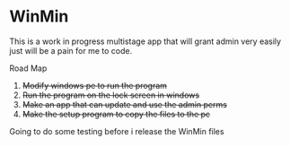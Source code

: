 # WinMin

This is a work in progress multistage app that will grant admin very easily just will be a pain for me to code.

Road Map
1. ~~Modify windows pe to run the program~~
2. ~~Run the program on the lock screen in windows~~
3. ~~Make an app that can update and use the admin perms~~
4. ~~Make the setup program to copy the files to the pc~~

Going to do some testing before i release the WinMin files
